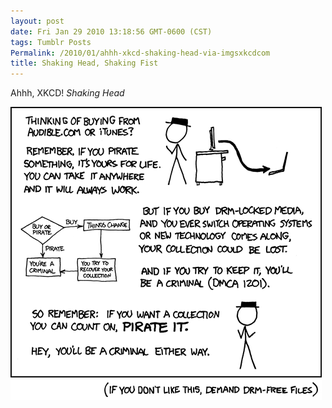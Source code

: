 ```yaml
---
layout: post
date: Fri Jan 29 2010 13:18:56 GMT-0600 (CST)
tags: Tumblr Posts
Permalink: /2010/01/ahhh-xkcd-shaking-head-via-imgsxkcdcom
title: Shaking Head, Shaking Fist
---
```


Ahhh, XKCD! *Shaking Head*

![](/public/assets/tumblr/tumblr_kx0wbkhj3m1qa4klho1_500.png)
